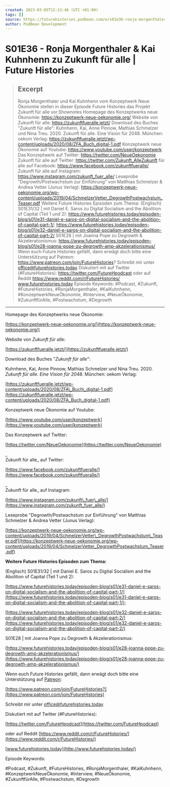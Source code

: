 ```yaml
---
created: 2023-03-05T12:13:46 (UTC +01:00)
tags: []
source: https://futurehistories.podbean.com/e/s01e36-ronja-morgenthaler-kai-kuhnhenn-zu-zukunft-fur-alle/
author: PodBean Development
---
```


# S01E36 - Ronja Morgenthaler & Kai Kuhnhenn zu Zukunft für alle | Future Histories

> ## Excerpt
> Ronja Morgenthaler und Kai Kuhnhenn vom Konzeptwerk Neue Ökonomie stellen in dieser Episode Future Histories das Projekt Zukunft für alle vor.Shownotes
Homepage des Konzeptwerks neue Ökonomie:
https://konzeptwerk-neue-oekonomie.org/
Website von Zukunft für alle:
https://zukunftfueralle.jetzt/
Download des Buches "Zukunft für alle":
Kuhnhenn, Kai, Anne Pinnow, Mathias Schmelzer und Nina Treu. 2020. Zukunft für alle. Eine Vision für 2048. München: oekom Verlag:
https://zukunftfueralle.jetzt/wp-content/uploads/2020/08/ZFA_Buch_digital-1.pdf
Konzeptwerk neue Ökonomie auf Youtube:
https://www.youtube.com/user/konzeptwerk
Das Konzeptwerk auf Twitter:
https://twitter.com/NeueOekonomie
Zukunft für alle auf Twitter:
https://twitter.com/Zukunft_AlleZukunft für alle auf Facebook:
https://www.facebook.com/zukunftfueralle/
Zukunft für alle auf Instagram:
https://www.instagram.com/zukunft_fuer_alle/
Leseprobe "Degrowth/Postwachstum zur Einführung" von Matthias Schmelzer & Andrea Vetter (Junus Verlag):
https://konzeptwerk-neue-oekonomie.org/wp-content/uploads/2019/04/SchmelzerVetter_DegrowthPostwachstum_Teaser.pdf
Weitere Future Histories Episoden zum Thema:
(Englisch) S01E31/32 | mit Daniel E. Saros zu Digital Socialism and the Abolition of Capital (Teil 1 und 2):
https://www.futurehistories.today/episoden-blog/s01/e31-daniel-e-saros-on-digital-socialism-and-the-abolition-of-capital-part-1/;
https://www.futurehistories.today/episoden-blog/s01/e32-daniel-e-saros-on-digital-socialism-and-the-abolition-of-capital-part-2/
S01E28 | mit Joanna Pope zu Degrowth & Akzelerationismus:
https://www.futurehistories.today/episoden-blog/s01/e28-joanna-pope-zu-degrowth-amp-akzelerationismus/
 
Wenn euch Future Histories gefällt, dann erwägt doch bitte eine Unterstützung auf Patreon:
https://www.patreon.com/join/FutureHistories?
Schreibt mir unter office@futurehistories.today
Diskutiert mit auf Twitter (#FutureHistories):
https://twitter.com/FutureHpodcast
oder auf Reddit https://www.reddit.com/r/FutureHistories/
www.futurehistories.today
Episode Keywords:
#Podcast, #Zukunft, #FutureHistories, #RonjaMorgenthaler, #KaiKuhnhenn, #KonzeptwerkNeueÖkonomie, #Interview, #NeueÖkonomie, #ZukunftfürAlle, #Postwachstum, #Degrowth

---
Homepage des Konzeptwerks neue Ökonomie:

[https://konzeptwerk-neue-oekonomie.org/](https://konzeptwerk-neue-oekonomie.org/)

  
Website von _Zukunft für alle_:

[https://zukunftfueralle.jetzt/](https://zukunftfueralle.jetzt/)

  
Download des Buches "_Zukunft für alle_":

Kuhnhenn, Kai, Anne Pinnow, Mathias Schmelzer und Nina Treu. 2020. _Zukunft für alle. Eine Vision für 2048._ München: oekom Verlag:

[https://zukunftfueralle.jetzt/wp-content/uploads/2020/08/ZFA\_Buch\_digital-1.pdf](https://zukunftfueralle.jetzt/wp-content/uploads/2020/08/ZFA_Buch_digital-1.pdf)

  
Konzeptwerk neue Ökonomie auf Youtube:

[https://www.youtube.com/user/konzeptwerk](https://www.youtube.com/user/konzeptwerk)

  
Das Konzeptwerk auf Twitter:

[https://twitter.com/NeueOekonomie](https://twitter.com/NeueOekonomie)

_  
Zukunft für alle_ auf Twitter:

[https://www.facebook.com/zukunftfueralle/](https://www.facebook.com/zukunftfueralle/)

_  
Zukunft für alle_ auf Instagram:

[https://www.instagram.com/zukunft\_fuer\_alle/](https://www.instagram.com/zukunft_fuer_alle/)

  
Leseprobe "Degrowth/Postwachstum zur Einführung" von Matthias Schmelzer & Andrea Vetter (Junus Verlag):

[https://konzeptwerk-neue-oekonomie.org/wp-content/uploads/2019/04/SchmelzerVetter\_DegrowthPostwachstum\_Teaser.pdf](https://konzeptwerk-neue-oekonomie.org/wp-content/uploads/2019/04/SchmelzerVetter_DegrowthPostwachstum_Teaser.pdf)

  
**Weitere Future Histories Episoden zum Thema:**

(Englisch) S01E31/32 | mit Daniel E. Saros zu Digital Socialism and the Abolition of Capital (Teil 1 und 2):

[https://www.futurehistories.today/episoden-blog/s01/e31-daniel-e-saros-on-digital-socialism-and-the-abolition-of-capital-part-1/](https://www.futurehistories.today/episoden-blog/s01/e31-daniel-e-saros-on-digital-socialism-and-the-abolition-of-capital-part-1/);

[https://www.futurehistories.today/episoden-blog/s01/e32-daniel-e-saros-on-digital-socialism-and-the-abolition-of-capital-part-2/](https://www.futurehistories.today/episoden-blog/s01/e32-daniel-e-saros-on-digital-socialism-and-the-abolition-of-capital-part-2/)

  
S01E28 | mit Joanna Pope zu Degrowth & Akzelerationismus:

[https://www.futurehistories.today/episoden-blog/s01/e28-joanna-pope-zu-degrowth-amp-akzelerationismus/](https://www.futurehistories.today/episoden-blog/s01/e28-joanna-pope-zu-degrowth-amp-akzelerationismus/)

Wenn euch Future Histories gefällt, dann erwägt doch bitte eine Unterstützung auf [Patreon](https://www.patreon.com/join/FutureHistories):

[https://www.patreon.com/join/FutureHistories?](https://www.patreon.com/join/FutureHistories)

Schreibt mir unter [office@futurehistories.today](mailto:office@futurehistories.today)

  
Diskutiert mit auf Twitter (#FutureHistories):

[https://twitter.com/FutureHpodcast](https://twitter.com/FutureHpodcast)

oder auf Reddit [https://www.reddit.com/r/FutureHistories/](https://www.reddit.com/r/FutureHistories/)

[www.futurehistories.today](http://www.futurehistories.today/)

  
Episode Keywords:

#Podcast, #Zukunft, #FutureHistories, #RonjaMorgenthaler, #KaiKuhnhenn, #KonzeptwerkNeueÖkonomie, #Interview, #NeueÖkonomie, #ZukunftfürAlle, #Postwachstum, #Degrowth
